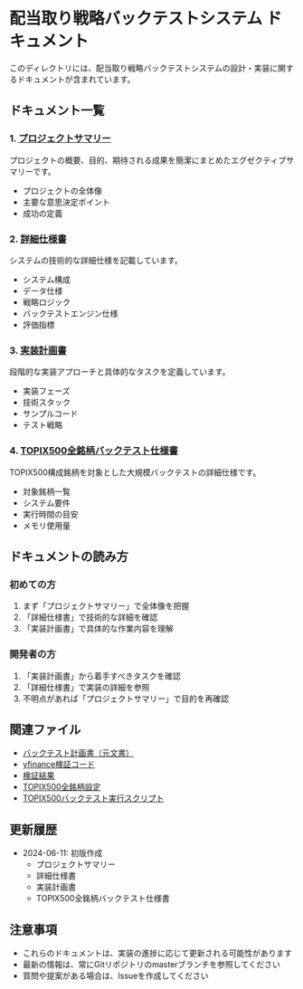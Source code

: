 # 配当取り戦略バックテストシステム ドキュメント

このディレクトリには、配当取り戦略バックテストシステムの設計・実装に関するドキュメントが含まれています。

## ドキュメント一覧

### 1. [プロジェクトサマリー](project_summary.md)
プロジェクトの概要、目的、期待される成果を簡潔にまとめたエグゼクティブサマリーです。
- プロジェクトの全体像
- 主要な意思決定ポイント
- 成功の定義

### 2. [詳細仕様書](detailed_specification.md)
システムの技術的な詳細仕様を記載しています。
- システム構成
- データ仕様
- 戦略ロジック
- バックテストエンジン仕様
- 評価指標

### 3. [実装計画書](implementation_plan.md)
段階的な実装アプローチと具体的なタスクを定義しています。
- 実装フェーズ
- 技術スタック
- サンプルコード
- テスト戦略

### 4. [TOPIX500全銘柄バックテスト仕様書](topix500_backtest_specification.md)
TOPIX500構成銘柄を対象とした大規模バックテストの詳細仕様です。
- 対象銘柄一覧
- システム要件
- 実行時間の目安
- メモリ使用量

## ドキュメントの読み方

### 初めての方
1. まず「プロジェクトサマリー」で全体像を把握
2. 「詳細仕様書」で技術的な詳細を確認
3. 「実装計画書」で具体的な作業内容を理解

### 開発者の方
1. 「実装計画書」から着手すべきタスクを確認
2. 「詳細仕様書」で実装の詳細を参照
3. 不明点があれば「プロジェクトサマリー」で目的を再確認

## 関連ファイル

- [バックテスト計画書（元文書）](../README.md)
- [yfinance検証コード](../yfinance_topix500_verification.py)
- [検証結果](../yfinance_check_results.json)
- [TOPIX500全銘柄設定](../config/topix500_full_config.yaml)
- [TOPIX500バックテスト実行スクリプト](../run_topix500_backtest.py)

## 更新履歴

- 2024-06-11: 初版作成
  - プロジェクトサマリー
  - 詳細仕様書
  - 実装計画書
  - TOPIX500全銘柄バックテスト仕様書

## 注意事項

- これらのドキュメントは、実装の進捗に応じて更新される可能性があります
- 最新の情報は、常にGitリポジトリのmasterブランチを参照してください
- 質問や提案がある場合は、Issueを作成してください
